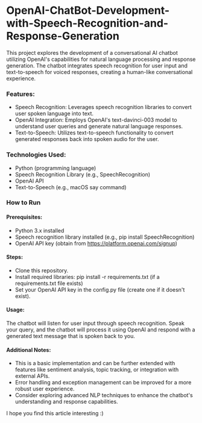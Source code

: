 # OpenAI-ChatBot-Development-with-Speech-Recognition-and-Response-Generation

This project explores the development of a conversational AI chatbot utilizing OpenAI's capabilities for natural language processing and response generation. The chatbot integrates speech recognition for user input and text-to-speech for voiced responses, creating a human-like conversational experience.

### Features:

* Speech Recognition: Leverages speech recognition libraries to convert user spoken language into text.
* OpenAI Integration: Employs OpenAI's text-davinci-003 model to understand user queries and generate natural language responses.
* Text-to-Speech: Utilizes text-to-speech functionality to convert generated responses back into spoken audio for the user.


### Technologies Used:

* Python (programming language)
* Speech Recognition Library (e.g., SpeechRecognition)
* OpenAI API
* Text-to-Speech (e.g., macOS say command)

### How to Run

#### Prerequisites:

* Python 3.x installed
* Speech recognition library installed (e.g., pip install SpeechRecognition)
* OpenAI API key (obtain from https://platform.openai.com/signup)

#### Steps:

* Clone this repository.
* Install required libraries: pip install -r requirements.txt (if a requirements.txt file exists)
* Set your OpenAI API key in the config.py file (create one if it doesn't exist).

#### Usage:

The chatbot will listen for user input through speech recognition. Speak your query, and the chatbot will process it using OpenAI and respond with a generated text message that is spoken back to you.

#### Additional Notes:

* This is a basic implementation and can be further extended with features like sentiment analysis, topic tracking, or integration with external APIs.
* Error handling and exception management can be improved for a more robust user experience.
* Consider exploring advanced NLP techniques to enhance the chatbot's understanding and response capabilities.


I hope you find this article interesting :)
